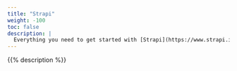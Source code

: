 ```yaml
---
title: "Strapi"
weight: -100
toc: false
description: |
  Everything you need to get started with [Strapi](https://www.strapi.io/), the open source headless CMS based on NodeJS, on Platform.sh.
---
```


{{% description %}}
